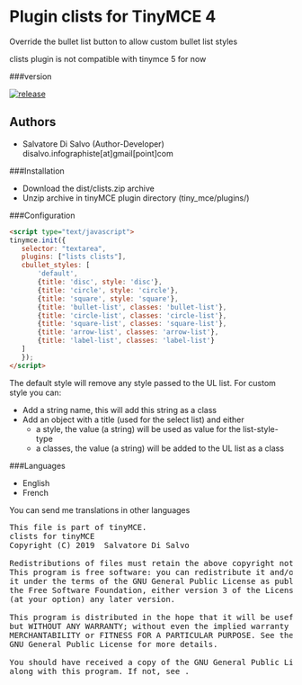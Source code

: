 Plugin clists for TinyMCE 4
===========================

Override the bullet list button to allow custom bullet list styles

clists plugin is not compatible with tinymce 5 for now

###version 

[![release](https://img.shields.io/github/release/xarksass/tinymce-plugin-clists.svg)](https://github.com/xarksass/tinymce-plugin-clists/releases/latest)


Authors
-------

 * Salvatore Di Salvo (Author-Developer) disalvo.infographiste[at]gmail[point]com

###Installation
 * Download the dist/clists.zip archive
 * Unzip archive in tinyMCE plugin directory (tiny_mce/plugins/)

###Configuration
 ```html
<script type="text/javascript">
tinymce.init({
	selector: "textarea",
	plugins: ["lists clists"],
	cbullet_styles: [
        'default',
        {title: 'disc', style: 'disc'},
        {title: 'circle', style: 'circle'},
        {title: 'square', style: 'square'},
        {title: 'bullet-list', classes: 'bullet-list'},
        {title: 'circle-list', classes: 'circle-list'},
        {title: 'square-list', classes: 'square-list'},
        {title: 'arrow-list', classes: 'arrow-list'},
        {title: 'label-list', classes: 'label-list'}
    ]
	});
</script>
```

The default style will remove any style passed to the UL list.
For custom style you can:
 * Add a string name, this will add this string as a class
 * Add an object with a title (used for the select list) and either
    * a style, the value (a string) will be used as value for the list-style-type
    * a classes, the value (a string) will be added to the UL list as a class

###Languages
 * English
 * French
 
You can send me translations in other languages

<pre>
This file is part of tinyMCE.
clists for tinyMCE
Copyright (C) 2019  Salvatore Di Salvo <disalvo.infographiste[at]gmail[dot]com>

Redistributions of files must retain the above copyright notice.
This program is free software: you can redistribute it and/or modify
it under the terms of the GNU General Public License as published by
the Free Software Foundation, either version 3 of the License, or
(at your option) any later version.

This program is distributed in the hope that it will be useful,
but WITHOUT ANY WARRANTY; without even the implied warranty of
MERCHANTABILITY or FITNESS FOR A PARTICULAR PURPOSE. See the
GNU General Public License for more details.

You should have received a copy of the GNU General Public License
along with this program. If not, see <http://www.gnu.org/licenses/>.
</pre>
